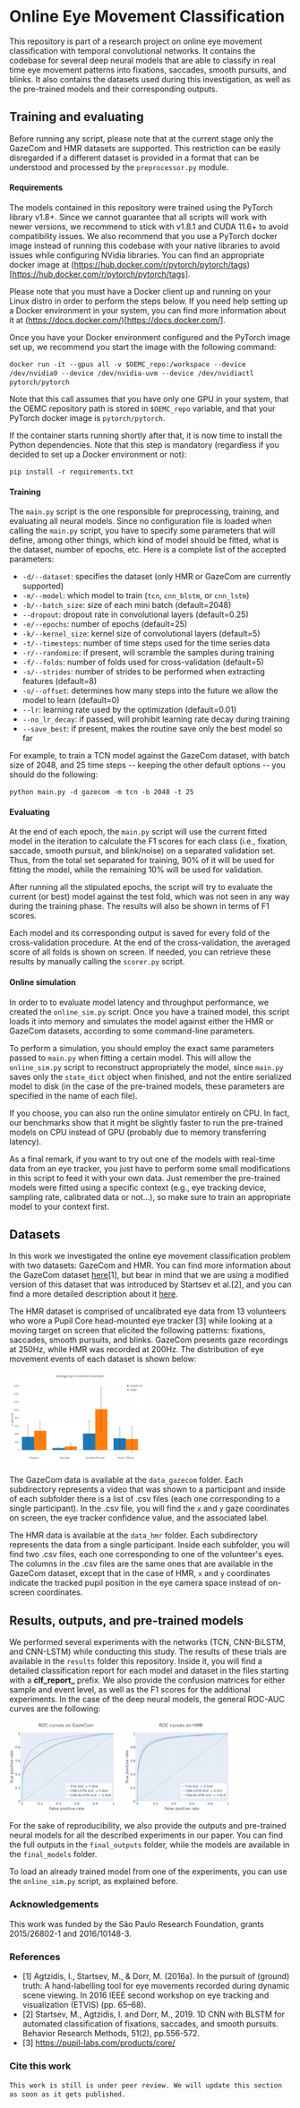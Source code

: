 # Online Eye Movement Classification

This repository is part of a research project on online eye movement classification with 
temporal convolutional networks. It contains the codebase for several deep neural models 
that are able to classify in real time eye movement patterns into fixations, saccades, 
smooth pursuits, and blinks. It also contains the datasets used during this investigation, 
as well as the pre-trained models and their corresponding outputs.


## Training and evaluating

Before running any script, please note that at the current stage only the GazeCom and HMR
datasets are supported. This restriction can be easily disregarded if a
different dataset is provided in a format that can be understood and processed 
by the `preprocessor.py` module. 


#### Requirements

The models contained in this repository were trained using the PyTorch library v1.8+.
Since we cannot guarantee that all scripts will work with newer versions, we 
recommend to stick with v1.8.1 and CUDA 11.6+ to avoid compatibility issues. We also 
recommend that you use a PyTorch docker image instead of running this codebase with 
your native libraries to avoid issues while configuring NVidia libraries.
You can find an appropriate docker image at 
(https://hub.docker.com/r/pytorch/pytorch/tags)[https://hub.docker.com/r/pytorch/pytorch/tags].

Please note that you must have a Docker client up and running on your Linux distro
in order to perform the steps below. If you need help setting up a Docker environment
in your system, you can find more information about it at (https://docs.docker.com/)[https://docs.docker.com/].

Once you have your Docker environment configured and the PyTorch image set up, we recommend you
start the image with the following command:
```
docker run -it --gpus all -v $OEMC_repo:/workspace --device /dev/nvidia0 --device /dev/nvidia-uvm --device /dev/nvidiactl pytorch/pytorch
```

Note that this call assumes that you have only one GPU in your system, that the OEMC repository
path is stored in `$OEMC_repo` variable, and that your PyTorch docker image is `pytorch/pytorch`.

If the container starts running shortly after that, it is now time to install the
Python dependencies. Note that this step is mandatory (regardless if you decided to set up
a Docker environment or not):
```
pip install -r requirements.txt
```


#### Training 

The `main.py` script is the one responsible for preprocessing, training, and evaluating
all neural models. Since no configuration file is loaded when calling the `main.py` script, 
you have to specify some parameters that will define, among other things,
which kind of model should be fitted, what is the dataset, number of epochs, etc.
Here is a complete list of the accepted parameters:

  * `-d/--dataset`: specifies the dataset (only HMR or GazeCom are currently supported)
  * `-m/--model`: which model to train (`tcn`, `cnn_blstm`, or `cnn_lstm`) 
  * `-b/--batch_size`: size of each mini batch (default=2048)
  * `--dropout`: dropout rate in convolutional layers (default=0.25)
  * `-e/--epochs`: number of epochs (default=25)
  * `-k/--kernel_size`: kernel size of convolutional layers (default=5)
  * `-t/--timesteps`: number of time steps used for the time series data
  * `-r/--randomize`: if present, will scramble the samples during training
  * `-f/--folds`: number of folds used for cross-validation (default=5)
  * `-s/--strides`: number of strides to be performed when extracting features (default=8)
  * `-o/--offset`: determines how many steps into the future we allow the model to learn (default=0)
  * `--lr`: learning rate used by the optimization (default=0.01)
  * `--no_lr_decay`: if passed, will prohibit learning rate decay during training
  * `--save_best`: if present, makes the routine save only the best model so far

For example, to train a TCN model against the GazeCom dataset, with batch size of 2048, 
and 25 time steps -- keeping the other default options -- you should do the following:
```
python main.py -d gazecom -m tcn -b 2048 -t 25
```


#### Evaluating

At the end of each epoch, the `main.py` script will use the current fitted model
in the iteration to calculate the F1 scores for each class (i.e., fixation, saccade,
smooth pursuit, and blink/noise) on a separated validation set. Thus, from the total
set separated for training, 90% of it will be used for fitting the model, while the
remaining 10% will be used for validation. 

After running all the stipulated epochs, the script will try to evaluate the
current (or best) model against the test fold, which was not seen in any
way during the training phase. The results will also be shown in terms of F1 scores.

Each model and its corresponding output is saved for every fold of the
cross-validation procedure. At the end of the cross-validation,
the averaged score of all folds is shown on screen. If needed, you can
retrieve these results by manually calling the `scorer.py` script.


#### Online simulation

In order to to evaluate model latency and throughput performance, we created
the `online_sim.py` script. Once you have a trained model, this script loads it
into memory and simulates the model against either the HMR or GazeCom datasets, according
to some command-line parameters.

To perform a simulation, you should employ the exact same parameters passed to
`main.py` when fitting a certain model. This will allow the `online_sim.py`
script to reconstruct appropriately the model, since `main.py` saves only the
`state_dict` object when finished, and not the entire serialized model to disk
(in the case of the pre-trained models, these parameters are specified in the
name of each file).

If you choose, you can also run the online simulator entirely on CPU. In fact,
our benchmarks show that it might be slightly faster to run the pre-trained
models on CPU instead of GPU (probably due to memory transferring latency).

As a final remark, if you want to try out one of the models with real-time
data from an eye tracker, you just have to perform some small modifications in
this script to feed it with your own data. Just remember the pre-trained models
were fitted using a specific context (e.g., eye tracking device, 
sampling rate, calibrated data or not...), so make sure to train an
appropriate model to your context first.


## Datasets

In this work we investigated the online eye movement classification problem with
two datasets: GazeCom and HMR. You can find more information about the GazeCom 
dataset [here](https://scholar.harvard.edu/files/mdorr/files/paper.pdf)[1], but bear 
in mind that we are using a modified version of this dataset that was introduced 
by Startsev et al.[2], and you can find a more detailed description about it 
[here](https://link.springer.com/article/10.3758/s13428-018-1144-2).

The HMR dataset is comprised of uncalibrated eye data from 13 volunteers who wore 
a Pupil Core head-mounted eye tracker [3] while looking at a moving target on 
screen that elicited the following patterns: fixations, saccades, smooth pursuits, 
and blinks. GazeCom presents gaze recordings at 250Hz, while HMR was recorded at 200Hz. 
The distribution of eye movement events of each dataset is shown below:

<img src="avg_pattern_duration.png" width=50% />

The GazeCom data is available at the `data_gazecom` folder. Each subdirectory 
represents a video that was shown to a participant and inside of each subfolder 
there is a list of .csv files (each one corresponding to a single participant). 
In the .csv file, you will find the `x` and `y` gaze coordinates on screen, 
the eye tracker confidence value, and the associated label.

The HMR data is available at the `data_hmr` folder. Each subdirectory represents 
the data from a single participant. Inside each subfolder, you will find two .csv files,
each one corresponding to one of the volunteer's eyes. The columns in the .csv files are 
the same ones that are available in the GazeCom dataset, except that in the case of HMR,
`x` and `y` coordinates indicate the tracked pupil position in the eye camera space
instead of on-screen coordinates.


## Results, outputs, and pre-trained models

We performed several experiments with the networks (TCN, CNN-BiLSTM, and CNN-LSTM) while 
conducting this study. The results of these trials are available in the `results` folder 
this repository. Inside it, you will find a detailed classification report for each model
and dataset in the files starting with a **clf_report_** prefix. We also provide
the confusion matrices for either sample and event level, as well as the F1 scores
for the additional experiments. In the case of the deep neural models, the general
ROC-AUC curves are the following:

<img src="results/fig_ROC_AUC_gazecom.png" width=40% />
<img src="results/fig_ROC_AUC_hmr.png" width=40% />

For the sake of reproducibility, we also provide the outputs and pre-trained neural models
for all the described experiments in our paper. You can find the full outputs in the
`final_outputs` folder, while the models are available in the `final_models` folder.

To load an already trained model from one of the experiments, you can use the `online_sim.py`
script, as explained before.


### Acknowledgements

This work was funded by the São Paulo Research Foundation, grants 2015/26802-1 and 2016/10148-3. 


### References

* [1] Agtzidis, I., Startsev, M., & Dorr, M. (2016a). In the pursuit of (ground) truth: A hand-labelling tool for eye movements recorded during dynamic scene viewing. In 2016 IEEE second workshop on eye tracking and visualization (ETVIS) (pp. 65–68).
* [2] Startsev, M., Agtzidis, I. and Dorr, M., 2019. 1D CNN with BLSTM for automated classification of fixations, saccades, and smooth pursuits. Behavior Research Methods, 51(2), pp.556-572.
* [3] https://pupil-labs.com/products/core/

### Cite this work

```
This work is still is under peer review. We will update this section as soon as it gets published.
```
